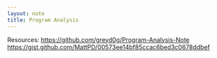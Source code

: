 ```yaml
---
layout: note
title: Program Analysis
---
```

Resources:
https://github.com/greyd0g/Program-Analysis-Note
https://gist.github.com/MattPD/00573ee14bf85ccac6bed3c0678ddbef